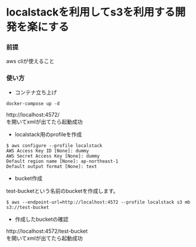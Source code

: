 # localstackを利用してs3を利用する開発を楽にする

### 前提
aws cliが使えること

### 使い方

- コンテナ立ち上げ

```
docker-compose up -d
```

http://localhost:4572/  
を開いてxmlが出てたら起動成功


- localstack用のprofileを作成

```
$ aws configure --profile localstack
AWS Access Key ID [None]: dummy
AWS Secret Access Key [None]: dummy
Default region name [None]: ap-northeast-1
Default output format [None]: text
```

- bucket作成

test-bucketという名前のbucketを作成します。

```
$ aws --endpoint-url=http://localhost:4572 --profile localstack s3 mb s3://test-bucket
```

- 作成したbucketの確認

http://localhost:4572/test-bucket  
を開いてxmlが出てたら起動成功
